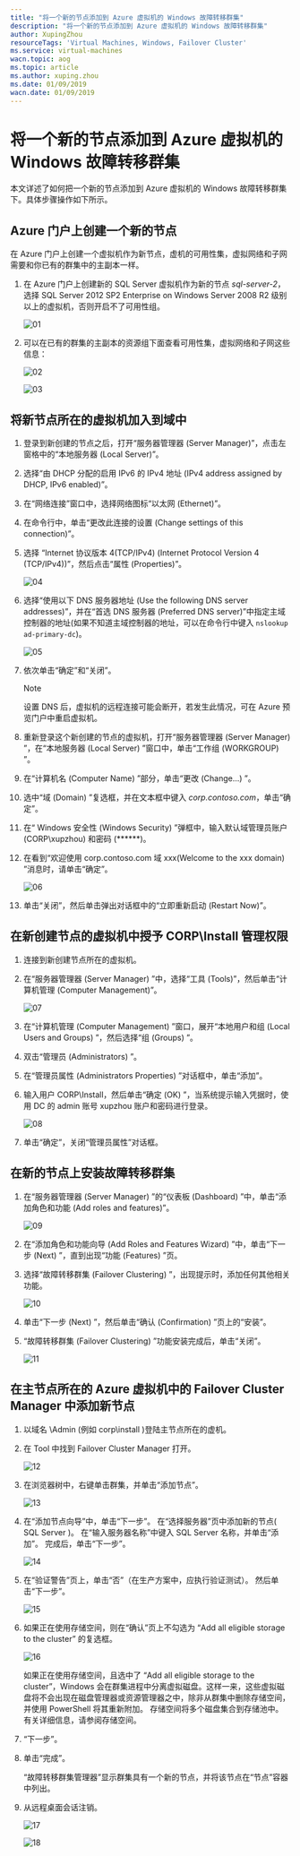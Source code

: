 ```yaml
---
title: "将一个新的节点添加到 Azure 虚拟机的 Windows 故障转移群集"
description: "将一个新的节点添加到 Azure 虚拟机的 Windows 故障转移群集"
author: XupingZhou
resourceTags: 'Virtual Machines, Windows, Failover Cluster'
ms.service: virtual-machines
wacn.topic: aog
ms.topic: article
ms.author: xuping.zhou
ms.date: 01/09/2019
wacn.date: 01/09/2019
---
```


# 将一个新的节点添加到 Azure 虚拟机的 Windows 故障转移群集

本文详述了如何把一个新的节点添加到 Azure 虚拟机的 Windows 故障转移群集下。具体步骤操作如下所示。

## Azure 门户上创建一个新的节点

在 Azure 门户上创建一个虚拟机作为新节点，虚机的可用性集，虚拟网络和子网需要和你已有的群集中的主副本一样。

1. 在 Azure 门户上创建新的 SQL Server 虚拟机作为新的节点 *sql-server-2*，选择 SQL Server 2012 SP2 Enterprise on Windows Server 2008 R2 级别以上的虚拟机，否则开启不了可用性组。

    ![01](media/aog-virtual-machines-windows-howto-add-new-node-to-windows-failover-cluster/01.png "01")

2. 可以在已有的群集的主副本的资源组下面查看可用性集，虚拟网络和子网这些信息：

    ![02](media/aog-virtual-machines-windows-howto-add-new-node-to-windows-failover-cluster/02.png "02")

    ![03](media/aog-virtual-machines-windows-howto-add-new-node-to-windows-failover-cluster/03.png "03")

## 将新节点所在的虚拟机加入到域中

1. 登录到新创建的节点之后，打开“服务器管理器 (Server Manager)”，点击左窗格中的“本地服务器 (Local Server)”。

2. 选择“由 DHCP 分配的启用 IPv6 的 IPv4 地址 (IPv4 address assigned by DHCP, IPv6 enabled)”。

3. 在“网络连接”窗口中，选择网络图标“以太网 (Ethernet)”。

4. 在命令行中，单击“更改此连接的设置 (Change settings of this connection)”。

5. 选择 “Internet 协议版本 4(TCP/IPv4) (Internet Protocol Version 4 (TCP/IPv4))”，然后点击“属性 (Properties)”。

    ![04](media/aog-virtual-machines-windows-howto-add-new-node-to-windows-failover-cluster/04.png "04")

6. 选择“使用以下 DNS 服务器地址 (Use the following DNS server addresses)”，并在“首选 DNS 服务器 (Preferred DNS server)”中指定主域控制器的地址(如果不知道主域控制器的地址，可以在命令行中键入 `nslookup ad-primary-dc`)。

    ![05](media/aog-virtual-machines-windows-howto-add-new-node-to-windows-failover-cluster/05.png "05")

7. 依次单击“确定”和“关闭”。

    > [!NOTE]
    >设置 DNS 后，虚拟机的远程连接可能会断开，若发生此情况，可在 Azure 预览门户中重启虚拟机。

8. 重新登录这个新创建的节点的虚拟机，打开“服务器管理器 (Server Manager) ”，在“本地服务器 (Local Server) ”窗口中，单击“工作组 (WORKGROUP) ”。

9. 在“计算机名 (Computer Name) ”部分，单击“更改 (Change...) ”。

10. 选中“域 (Domain) ”复选框，并在文本框中键入 *corp.contoso.com*，单击“确定”。

11. 在“ Windows 安全性 (Windows Security) ”弹框中，输入默认域管理员账户 (CORP\xupzhou) 和密码 (******)。

12. 在看到“欢迎使用 corp.contoso.com 域 xxx(Welcome to the xxx domain) ”消息时，请单击“确定”。

    ![06](media/aog-virtual-machines-windows-howto-add-new-node-to-windows-failover-cluster/06.png "06")

13. 单击“关闭”，然后单击弹出对话框中的“立即重新启动 (Restart Now)”。

## 在新创建节点的虚拟机中授予 CORP\Install 管理权限

1. 连接到新创建节点所在的虚拟机。

2. 在“服务器管理器 (Server Manager) ”中，选择“工具 (Tools)”，然后单击“计算机管理 (Computer Management)”。

    ![07](media/aog-virtual-machines-windows-howto-add-new-node-to-windows-failover-cluster/07.png "07")

3. 在“计算机管理 (Computer Management) ”窗口，展开“本地用户和组 (Local Users and Groups) ”，然后选择“组 (Groups) ”。

4. 双击“管理员 (Administrators) ”。

5. 在“管理员属性 (Administrators Properties) ”对话框中，单击“添加”。

6. 输入用户 CORP\Install，然后单击“确定 (OK) ”，当系统提示输入凭据时，使用 DC 的 admin 账号 xupzhou 账户和密码进行登录。

    ![08](media/aog-virtual-machines-windows-howto-add-new-node-to-windows-failover-cluster/08.png "08")

7. 单击“确定”，关闭“管理员属性”对话框。

## 在新的节点上安装故障转移群集

1. 在“服务器管理器 (Server Manager) ”的“仪表板 (Dashboard) ”中，单击“添加角色和功能 (Add roles and features)”。

    ![09](media/aog-virtual-machines-windows-howto-add-new-node-to-windows-failover-cluster/09.png "09")

2. 在“添加角色和功能向导 (Add Roles and Features Wizard) ”中，单击“下一步 (Next) ”，直到出现“功能 (Features) ”页。

3. 选择“故障转移群集 (Failover Clustering) ”，出现提示时，添加任何其他相关功能。

    ![10](media/aog-virtual-machines-windows-howto-add-new-node-to-windows-failover-cluster/10.png "10")

4. 单击“下一步 (Next) ”，然后单击“确认 (Confirmation) ”页上的“安装”。

5. “故障转移群集 (Failover Clustering) ”功能安装完成后，单击“关闭”。

    ![11](media/aog-virtual-machines-windows-howto-add-new-node-to-windows-failover-cluster/11.png "11")

## 在主节点所在的 Azure 虚拟机中的 Failover Cluster Manager 中添加新节点

1. 以域名 \Admin (例如 corp\install )登陆主节点所在的虚机。

2. 在 Tool 中找到 Failover Cluster Manager 打开。

    ![12](media/aog-virtual-machines-windows-howto-add-new-node-to-windows-failover-cluster/12.png "12")

3. 在浏览器树中，右键单击群集，并单击“添加节点”。

    ![13](media/aog-virtual-machines-windows-howto-add-new-node-to-windows-failover-cluster/13.png "13")

4. 在“添加节点向导”中，单击“下一步”。 在“选择服务器”页中添加新的节点( SQL Server )。 在“输入服务器名称”中键入 SQL Server 名称，并单击“添加”。 完成后，单击“下一步”。

    ![14](media/aog-virtual-machines-windows-howto-add-new-node-to-windows-failover-cluster/14.png "14")

5. 在“验证警告”页上，单击“否”（在生产方案中，应执行验证测试）。 然后单击“下一步”。

    ![15](media/aog-virtual-machines-windows-howto-add-new-node-to-windows-failover-cluster/15.png "15")

6. 如果正在使用存储空间，则在“确认”页上不勾选为 “Add all eligible storage to the cluster” 的复选框。

    ![16](media/aog-virtual-machines-windows-howto-add-new-node-to-windows-failover-cluster/16.png "16")

    如果正在使用存储空间，且选中了 “Add all eligible storage to the cluster”，Windows 会在群集进程中分离虚拟磁盘。这样一来，这些虚拟磁盘将不会出现在磁盘管理器或资源管理器之中，除非从群集中删除存储空间，并使用 PowerShell 将其重新附加。 存储空间将多个磁盘集合到存储池中。 有关详细信息，请参阅存储空间。

7. “下一步”。

8. 单击“完成”。

    “故障转移群集管理器”显示群集具有一个新的节点，并将该节点在“节点”容器中列出。

9. 从远程桌面会话注销。

    ![17](media/aog-virtual-machines-windows-howto-add-new-node-to-windows-failover-cluster/17.png "17")

    ![18](media/aog-virtual-machines-windows-howto-add-new-node-to-windows-failover-cluster/18.png "18")